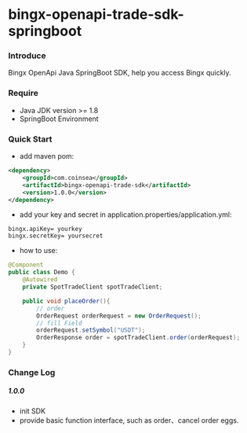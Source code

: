 
bingx-openapi-trade-sdk-springboot
===================================

### Introduce
Bingx OpenApi Java SpringBoot SDK, help you access Bingx quickly.

### Require
- Java JDK version >= 1.8
- SpringBoot Environment

### Quick Start

- add maven pom:
```xml
<dependency>
    <groupId>com.coinsea</groupId>
    <artifactId>bingx-openapi-trade-sdk</artifactId>
    <version>1.0.0</version>
</dependency>
```
- add your key and secret in application.properties/application.yml:
```
bingx.apiKey= yourkey
bingx.secretKey= yoursecret
```
- how to use:
```java
@Component
public class Demo {
    @Autowired
    private SpotTradeClient spotTradeClient;

    public void placeOrder(){
        // order
        OrderRequest orderRequest = new OrderRequest();
        // fill Field
        orderRequest.setSymbol("USDT");
        OrderResponse order = spotTradeClient.order(orderRequest);
    }
}
```

### Change Log

##### 1.0.0
- init SDK
- provide basic function interface, such as order、cancel order eggs.

